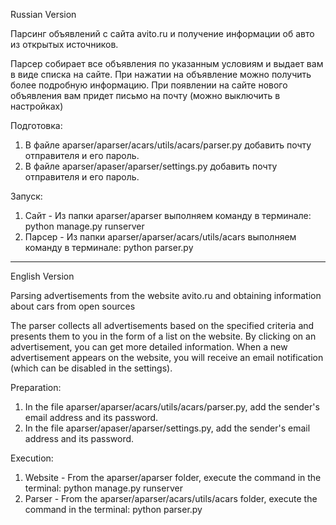 Russian Version

Парсинг объявлений с сайта avito.ru и получение информации об авто из открытых источников.

Парсер собирает все объявления по указанным условиям и выдает вам в виде списка на сайте. При нажатии на объявление
можно получить более подробную информацию. При появлении на сайте нового объявления вам придет письмо на почту 
(можно выключить в настройках)

Подготовка:
1) В файле aparser/aparser/acars/utils/acars/parser.py добавить почту отправителя и его пароль.
2) В файле aparser/apaser/aparser/settings.py добавить почту отправителя и его пароль.

Запуск:
1) Сайт - Из папки aparser/aparser выполняем команду в терминале: python manage.py runserver
2) Парсер - Из папки aparser/aparser/acars/utils/acars выполняем команду в терминале: python parser.py

_________________________________________________________________________________

English Version

Parsing advertisements from the website avito.ru and obtaining information about cars from open sources

The parser collects all advertisements based on the specified criteria and presents them to you in the form of a list 
on the website. By clicking on an advertisement, you can get more detailed information. When a new advertisement appears
on the website, you will receive an email notification (which can be disabled in the settings).

Preparation:
1) In the file aparser/aparser/acars/utils/acars/parser.py, add the sender's email address and its password.
2) In the file aparser/apaser/aparser/settings.py, add the sender's email address and its password.

Execution:
1) Website - From the aparser/aparser folder, execute the command in the terminal: python manage.py runserver
2) Parser - From the aparser/aparser/acars/utils/acars folder, execute the command in the terminal: python parser.py
